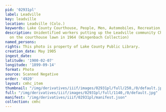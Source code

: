 ```yaml
---
pid: '02931pl'
label: Leadville
key: leadville
location: Leadville (Colo.)
keywords: Lake County Courthouse, People, Men, Automobiles, Recreation, Snow
description: Unidentified workers putting up the Leadville community Christmas tree
  on the courthouse lawn in 1964 (Wingenbach Collection)
named_persons: 
rights: This photo is property of Lake County Public Library.
creation_date: May 1905
ingest_date: 
latitude: '1900-02-07'
longitude: '1899-09-14'
format: Photo
source: Scanned Negative
order: '4920'
layout: cmhc_item
thumbnail: "/img/derivatives/iiif/images/02931pl/full/250,/0/default.jpg"
full: "/img/derivatives/iiif/images/02931pl/full/1140,/0/default.jpg"
manifest: "/img/derivatives/iiif/02931pl/manifest.json"
collection: cmhc
---
```

